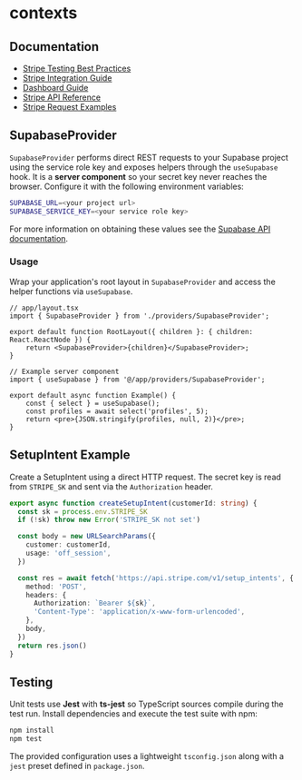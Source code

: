 # contexts


## Documentation

- [Stripe Testing Best Practices](docs/stripe-testing-best-practices.md)
- [Stripe Integration Guide](docs/stripe-integration-guide.md)
- [Dashboard Guide](docs/dashboard-guide.md)
- [Stripe API Reference](docs/stripe)
- [Stripe Request Examples](docs/stripe/examples.md)

## SupabaseProvider

`SupabaseProvider` performs direct REST requests to your Supabase project using
the service role key and exposes helpers through the `useSupabase` hook. It is a
**server component** so your secret key never reaches the browser. Configure it
with the following environment variables:

```bash
SUPABASE_URL=<your project url>
SUPABASE_SERVICE_KEY=<your service role key>
```

For more information on obtaining these values see the [Supabase API
documentation](https://supabase.com/docs/guides/api).

### Usage

Wrap your application's root layout in `SupabaseProvider` and access the helper
functions via `useSupabase`.

```tsx
// app/layout.tsx
import { SupabaseProvider } from './providers/SupabaseProvider';

export default function RootLayout({ children }: { children: React.ReactNode }) {
    return <SupabaseProvider>{children}</SupabaseProvider>;
}
```

```tsx
// Example server component
import { useSupabase } from '@/app/providers/SupabaseProvider';

export default async function Example() {
    const { select } = useSupabase();
    const profiles = await select('profiles', 5);
    return <pre>{JSON.stringify(profiles, null, 2)}</pre>;
}
```

## SetupIntent Example

Create a SetupIntent using a direct HTTP request. The secret key is read from
`STRIPE_SK` and sent via the `Authorization` header.

```ts
export async function createSetupIntent(customerId: string) {
  const sk = process.env.STRIPE_SK
  if (!sk) throw new Error('STRIPE_SK not set')

  const body = new URLSearchParams({
    customer: customerId,
    usage: 'off_session',
  })

  const res = await fetch('https://api.stripe.com/v1/setup_intents', {
    method: 'POST',
    headers: {
      Authorization: `Bearer ${sk}`,
      'Content-Type': 'application/x-www-form-urlencoded',
    },
    body,
  })
  return res.json()
}
```

## Testing

Unit tests use **Jest** with **ts-jest** so TypeScript sources compile during the
test run. Install dependencies and execute the test suite with npm:

```bash
npm install
npm test
```

The provided configuration uses a lightweight `tsconfig.json` along with a
`jest` preset defined in `package.json`.
